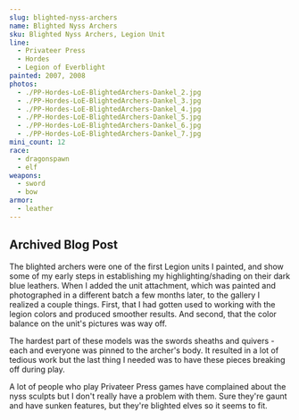 ```yaml
---
slug: blighted-nyss-archers
name: Blighted Nyss Archers
sku: Blighted Nyss Archers, Legion Unit
line:
  - Privateer Press
  - Hordes
  - Legion of Everblight
painted: 2007, 2008
photos:
  - ./PP-Hordes-LoE-BlightedArchers-Dankel_2.jpg
  - ./PP-Hordes-LoE-BlightedArchers-Dankel_3.jpg
  - ./PP-Hordes-LoE-BlightedArchers-Dankel_4.jpg
  - ./PP-Hordes-LoE-BlightedArchers-Dankel_5.jpg
  - ./PP-Hordes-LoE-BlightedArchers-Dankel_6.jpg
  - ./PP-Hordes-LoE-BlightedArchers-Dankel_7.jpg
mini_count: 12
race:
  - dragonspawn
  - elf
weapons:
  - sword
  - bow
armor:
  - leather
---
```


## Archived Blog Post

The blighted archers were one of the first Legion units I painted, and show some of my early steps in establishing my highlighting/shading on their dark blue leathers. When I added the unit attachment, which was painted and photographed in a different batch a few months later, to the gallery I realized a couple things. First, that I had gotten used to working with the legion colors and produced smoother results. And second, that the color balance on the unit's pictures was way off.

The hardest part of these models was the swords sheaths and quivers - each and everyone was pinned to the archer's body. It resulted in a lot of tedious work but the last thing I needed was to have these pieces breaking off during play.

A lot of people who play Privateer Press games have complained about the nyss sculpts but I don't really have a problem with them. Sure they're gaunt and have sunken features, but they're blighted elves so it seems to fit.
